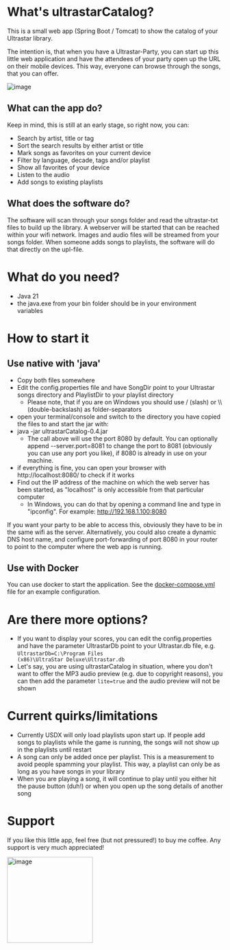# What's ultrastarCatalog?
This is a small web app (Spring Boot / Tomcat) to show the catalog of your Ultrastar library.

The intention is, that when you have a Ultrastar-Party, you can start up this little web application and have the attendees of your party open up the URL on their mobile devices. This way, everyone can browse through the songs, that you can offer.

![image](https://github.com/DoubleDee73/ultrastarCatalog/assets/26616916/6f9472d8-fbf5-42ac-8f44-24ef4b02e6cd)

## What can the app do?
Keep in mind, this is still at an early stage, so right now, you can:
- Search by artist, title or tag
- Sort the search results by either artist or title
- Mark songs as favorites on your current device
- Filter by language, decade, tags and/or playlist
- Show all favorites of your device
- Listen to the audio
- Add songs to existing playlists

## What does the software do?
The software will scan through your songs folder and read the ultrastar-txt files to build up the library. A webserver will be started that can be reached within your wifi network. Images and audio files will be streamed from your songs folder. When someone adds songs to playlists, the software will do that directly on the upl-file.

# What do you need?
- Java 21
- the java.exe from your bin folder should be in your environment variables

# How to start it

## Use native with 'java'

- Copy both files somewhere
- Edit the config.properties file and have SongDir point to your Ultrastar songs directory and PlaylistDir to your playlist directory
  - Please note, that if you are on Windows you should use / (slash) or \\\\ (double-backslash) as folder-separators
- open your terminal/console and switch to the directory you have copied the files to and start the jar with:
- java -jar ultrastarCatalog-0.4.jar
  - The call above will use the port 8080 by default. You can optionally append --server.port=8081 to change the port to 8081 (obviously you can use any port you like), if 8080 is already in use on your machine.
- if everything is fine, you can open your browser with http://localhost:8080/ to check if it works
- Find out the IP address of the machine on which the web server has been started, as "localhost" is only accessible from that particular computer
  - In Windows, you can do that by opening a command line and type in "ipconfig". For example: http://192.168.1.100:8080

If you want your party to be able to access this, obviously they have to be in the same wifi as the server.
Alternatively, you could also create a dynamic DNS host name, and configure port-forwarding of port 8080 in your router to point to the computer where the web app is running.

## Use with Docker

You can use docker to start the application. See the [docker-compose.yml](container/docker-compose.yml) file for an example configuration.

# Are there more options?
- If you want to display your scores, you can edit the config.properties and have the parameter UltrastarDb point to your
Ultrastar.db file, e.g. <code>UltrastarDb=C:\\Program Files (x86)\\UltraStar Deluxe\\Ultrastar.db</code> 
- Let's say, you are using ultrastarCatalog in situation, where you don't want to offer the MP3 audio preview (e.g. 
due to copyright reasons), you can then add the parameter <code>lite=true</code> and the audio preview will not be shown

# Current quirks/limitations
- Currently USDX will only load playlists upon start up. If people add songs to playlists while the game is running, the songs will not show up in the playlists until restart
- A song can only be added once per playlist. This is a measurement to avoid people spamming your playlist. This way, a playlist can only be as long as you have songs in your library
- When you are playing a song, it will continue to play until you either hit the pause button (duh!) or when you open up the song details of another song

# Support
If you like this little app, feel free (but not pressured!) to buy me coffee. Any support is very much appreciated!

<a target="_blank" rel="noopener noreferrer" href="https://www.buymeacoffee.com/DoubleDee73"><img src="https://github.com/user-attachments/assets/a40f851a-2ef1-46ce-a6d6-0bf6fd0ffb95" alt="image" style="max-width: 100%; width: 200px;"></a>

